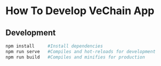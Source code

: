# How To Develop VeChain App

## Development

``` bash
npm install     #Install dependencies
npm run serve   #Compiles and hot-reloads for development
npm run build   #Compiles and minifies for production
```
